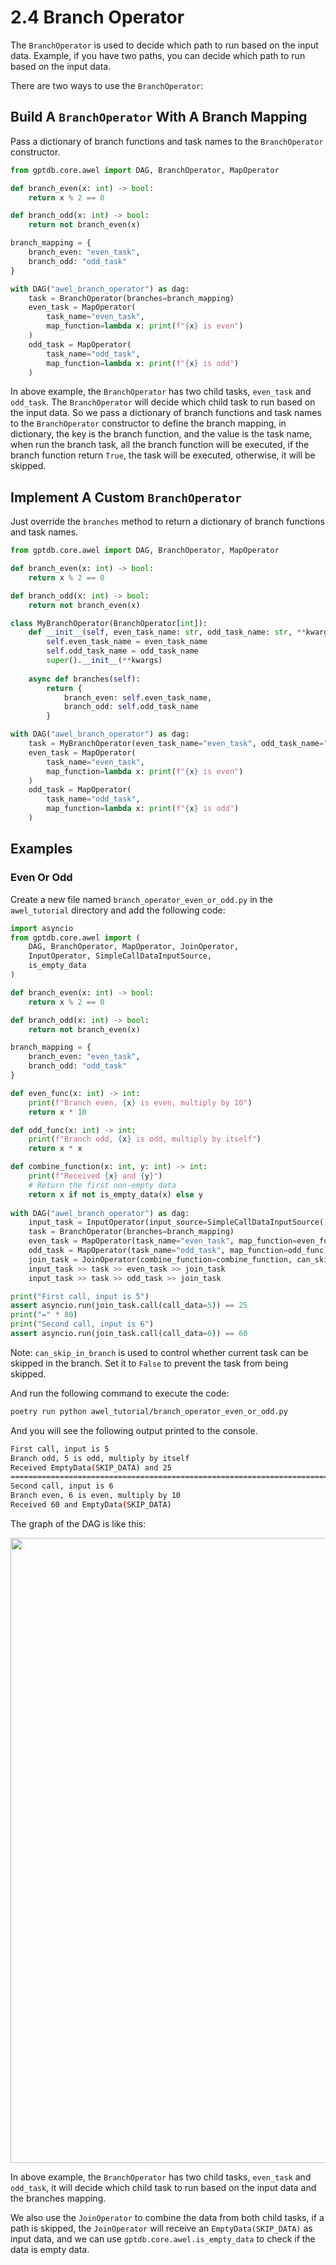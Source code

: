 # 2.4 Branch Operator

The `BranchOperator` is used to decide which path to run based on the input data. 
Example, if you have two paths, you can decide which path to run based on the input data.

There are two ways to use the `BranchOperator`:

## Build A `BranchOperator` With A Branch Mapping

Pass a dictionary of branch functions and task names to the `BranchOperator` constructor.

```python
from gptdb.core.awel import DAG, BranchOperator, MapOperator

def branch_even(x: int) -> bool:
    return x % 2 == 0

def branch_odd(x: int) -> bool:
    return not branch_even(x)

branch_mapping = {
    branch_even: "even_task",
    branch_odd: "odd_task"
}

with DAG("awel_branch_operator") as dag:
    task = BranchOperator(branches=branch_mapping)
    even_task = MapOperator(
        task_name="even_task", 
        map_function=lambda x: print(f"{x} is even")
    )
    odd_task = MapOperator(
        task_name="odd_task", 
        map_function=lambda x: print(f"{x} is odd")
    )
```

In above example, the `BranchOperator` has two child tasks, `even_task` and `odd_task`. 
The `BranchOperator` will decide which child task to run based on the input data.
So we pass a dictionary of branch functions and task names to the `BranchOperator` 
constructor to define the branch mapping, in dictionary, the key is the branch function,
and the value is the task name, when run the branch task, all the branch function will 
be executed, if the branch function return `True`, the task will be executed, otherwise,
 it will be skipped.

## Implement A Custom `BranchOperator`

Just override the `branches` method to return a dictionary of branch functions and task names.

```python
from gptdb.core.awel import DAG, BranchOperator, MapOperator

def branch_even(x: int) -> bool:
    return x % 2 == 0

def branch_odd(x: int) -> bool:
    return not branch_even(x)

class MyBranchOperator(BranchOperator[int]):
    def __init__(self, even_task_name: str, odd_task_name: str, **kwargs):
        self.even_task_name = even_task_name
        self.odd_task_name = odd_task_name
        super().__init__(**kwargs)
        
    async def branches(self):
        return {
            branch_even: self.even_task_name,
            branch_odd: self.odd_task_name
        }

with DAG("awel_branch_operator") as dag:
    task = MyBranchOperator(even_task_name="even_task", odd_task_name="odd_task")
    even_task = MapOperator(
        task_name="even_task", 
        map_function=lambda x: print(f"{x} is even")
    )
    odd_task = MapOperator(
        task_name="odd_task", 
        map_function=lambda x: print(f"{x} is odd")
    )
```

## Examples

### Even Or Odd

Create a new file named `branch_operator_even_or_odd.py` in the `awel_tutorial` directory and add the following code:

```python
import asyncio
from gptdb.core.awel import (
    DAG, BranchOperator, MapOperator, JoinOperator, 
    InputOperator, SimpleCallDataInputSource,
    is_empty_data
)

def branch_even(x: int) -> bool:
    return x % 2 == 0

def branch_odd(x: int) -> bool:
    return not branch_even(x)

branch_mapping = {
    branch_even: "even_task",
    branch_odd: "odd_task"
}

def even_func(x: int) -> int:
    print(f"Branch even, {x} is even, multiply by 10")
    return x * 10

def odd_func(x: int) -> int:
    print(f"Branch odd, {x} is odd, multiply by itself")
    return x * x

def combine_function(x: int, y: int) -> int:
    print(f"Received {x} and {y}")
    # Return the first non-empty data
    return x if not is_empty_data(x) else y
    
with DAG("awel_branch_operator") as dag:
    input_task = InputOperator(input_source=SimpleCallDataInputSource())
    task = BranchOperator(branches=branch_mapping)
    even_task = MapOperator(task_name="even_task", map_function=even_func)
    odd_task = MapOperator(task_name="odd_task", map_function=odd_func)
    join_task = JoinOperator(combine_function=combine_function, can_skip_in_branch=False)
    input_task >> task >> even_task >> join_task
    input_task >> task >> odd_task >> join_task

print("First call, input is 5")
assert asyncio.run(join_task.call(call_data=5)) == 25
print("=" * 80)
print("Second call, input is 6")
assert asyncio.run(join_task.call(call_data=6)) == 60
```
Note: `can_skip_in_branch` is used to control whether current task can be skipped in the branch. 
Set it to `False` to prevent the task from being skipped.

And run the following command to execute the code:

```bash
poetry run python awel_tutorial/branch_operator_even_or_odd.py
```

And you will see the following output printed to the console.

```bash
First call, input is 5
Branch odd, 5 is odd, multiply by itself
Received EmptyData(SKIP_DATA) and 25
================================================================================
Second call, input is 6
Branch even, 6 is even, multiply by 10
Received 60 and EmptyData(SKIP_DATA)
```

The graph of the DAG is like this:


<p align="left">
  <img src={'/img/awel/awel_tutorial/branch_operator_example_1.png'} width="1000px"/>
</p>


In above example, the `BranchOperator` has two child tasks, `even_task` and `odd_task`, 
it will decide which child task to run based on the input data and the branches mapping.

We also use the `JoinOperator` to combine the data from both child tasks, if a path is 
skipped, the `JoinOperator` will receive an `EmptyData(SKIP_DATA)` as input data, and we
can use `gptdb.core.awel.is_empty_data` to check if the data is empty data.
